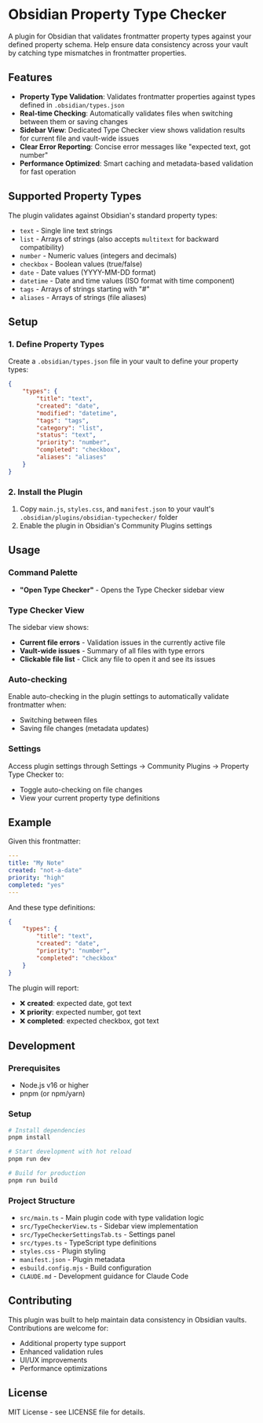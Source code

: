 # Obsidian Property Type Checker

A plugin for Obsidian that validates frontmatter property types against your defined property schema. Help ensure data consistency across your vault by catching type mismatches in frontmatter properties.

## Features

- **Property Type Validation**: Validates frontmatter properties against types defined in `.obsidian/types.json`
- **Real-time Checking**: Automatically validates files when switching between them or saving changes
- **Sidebar View**: Dedicated Type Checker view shows validation results for current file and vault-wide issues
- **Clear Error Reporting**: Concise error messages like "expected text, got number"
- **Performance Optimized**: Smart caching and metadata-based validation for fast operation

## Supported Property Types

The plugin validates against Obsidian's standard property types:

- `text` - Single line text strings
- `list` - Arrays of strings (also accepts `multitext` for backward compatibility)
- `number` - Numeric values (integers and decimals)
- `checkbox` - Boolean values (true/false)
- `date` - Date values (YYYY-MM-DD format)
- `datetime` - Date and time values (ISO format with time component)
- `tags` - Arrays of strings starting with "#"
- `aliases` - Arrays of strings (file aliases)

## Setup

### 1. Define Property Types

Create a `.obsidian/types.json` file in your vault to define your property types:

```json
{
	"types": {
		"title": "text",
		"created": "date",
		"modified": "datetime",
		"tags": "tags",
		"category": "list",
		"status": "text",
		"priority": "number",
		"completed": "checkbox",
		"aliases": "aliases"
	}
}
```

### 2. Install the Plugin

1. Copy `main.js`, `styles.css`, and `manifest.json` to your vault's `.obsidian/plugins/obsidian-typechecker/` folder
2. Enable the plugin in Obsidian's Community Plugins settings

## Usage

### Command Palette

- **"Open Type Checker"** - Opens the Type Checker sidebar view

### Type Checker View

The sidebar view shows:
- **Current file errors** - Validation issues in the currently active file
- **Vault-wide issues** - Summary of all files with type errors
- **Clickable file list** - Click any file to open it and see its issues

### Auto-checking

Enable auto-checking in the plugin settings to automatically validate frontmatter when:
- Switching between files
- Saving file changes (metadata updates)

### Settings

Access plugin settings through Settings → Community Plugins → Property Type Checker to:
- Toggle auto-checking on file changes
- View your current property type definitions

## Example

Given this frontmatter:

```yaml
---
title: "My Note"
created: "not-a-date"
priority: "high"
completed: "yes"
---
```

And these type definitions:

```json
{
	"types": {
		"title": "text",
		"created": "date",
		"priority": "number",
		"completed": "checkbox"
	}
}
```

The plugin will report:
- ❌ **created**: expected date, got text
- ❌ **priority**: expected number, got text  
- ❌ **completed**: expected checkbox, got text

## Development

### Prerequisites

- Node.js v16 or higher
- pnpm (or npm/yarn)

### Setup

```bash
# Install dependencies
pnpm install

# Start development with hot reload
pnpm run dev

# Build for production
pnpm run build
```

### Project Structure

- `src/main.ts` - Main plugin code with type validation logic
- `src/TypeCheckerView.ts` - Sidebar view implementation
- `src/TypeCheckerSettingsTab.ts` - Settings panel
- `src/types.ts` - TypeScript type definitions
- `styles.css` - Plugin styling
- `manifest.json` - Plugin metadata
- `esbuild.config.mjs` - Build configuration
- `CLAUDE.md` - Development guidance for Claude Code

## Contributing

This plugin was built to help maintain data consistency in Obsidian vaults. Contributions are welcome for:

- Additional property type support
- Enhanced validation rules
- UI/UX improvements
- Performance optimizations

## License

MIT License - see LICENSE file for details.